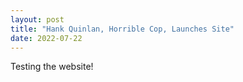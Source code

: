 ```yaml
---
layout: post
title: "Hank Quinlan, Horrible Cop, Launches Site"
date: 2022-07-22
---
```


Testing the website!
